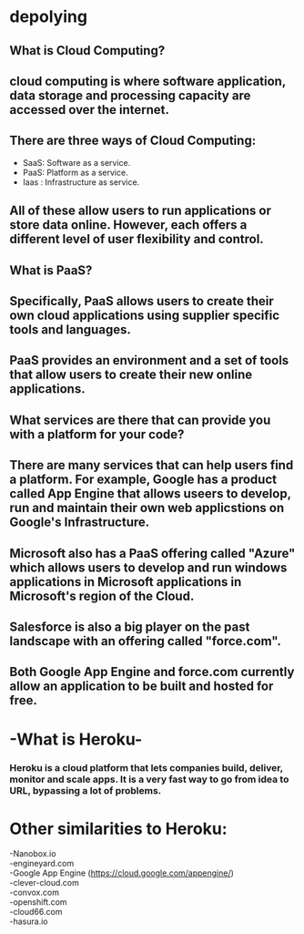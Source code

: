 # depolying

## What is Cloud Computing?
## cloud computing is where software application, data storage and processing capacity are accessed over the internet.

## There are three ways of Cloud Computing: 
   - SaaS: Software as a service.
   - PaaS: Platform as a service.
   - Iaas : Infrastructure as service.
   
## All of these allow users to run applications or store data online. However, each offers a different level of user flexibility and control.


## What is PaaS?
## Specifically, PaaS allows users to create their own cloud applications using supplier specific tools and languages.

## PaaS provides an environment and a set of tools that allow users to create their new online applications.

## What services are there that can provide you with a platform for your code? 
## There are many services that can help users find a platform. For example, Google has a product called App Engine that allows useers to develop, run and maintain their own web applicstions on Google's Infrastructure. 

## Microsoft also has a PaaS offering called "Azure" which allows users to develop and run windows applications in Microsoft applications in Microsoft's region of the Cloud.

## Salesforce is also a big player on the past landscape with an offering called "force.com".

## Both Google App Engine and force.com currently allow an application to be built and hosted for free.  
# -What is Heroku-
### Heroku is a cloud platform that lets companies build, deliver, monitor and scale apps. It is a very fast way to go from idea to URL, bypassing a lot of problems.

# Other similarities to Heroku:
-Nanobox.io  
-engineyard.com  
-Google App Engine (https://cloud.google.com/appengine/)  
-clever-cloud.com  
-convox.com  
-openshift.com  
-cloud66.com  
-hasura.io  

